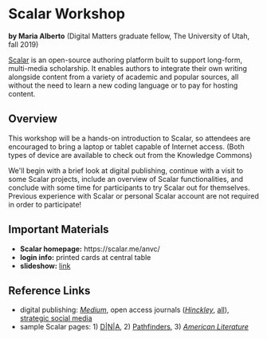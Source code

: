 <h1>Scalar Workshop</h1>
<p><b>by Maria Alberto</b> (Digital Matters graduate fellow, The University of Utah, fall 2019)</p>
<p> <a href="https://scalar.me/anvc/"> Scalar</a> is an open-source authoring platform built to support long-form, multi-media scholarship. It enables authors to integrate their own writing alongside content from a variety of academic and popular sources, all without the need to learn a new coding language or to pay for hosting content.</p>

<h2>Overview</h2>
<p>This workshop will be a hands-on introduction to Scalar, so attendees are encouraged to bring a laptop or tablet capable of Internet access. (Both types of device are available to check out from the Knowledge Commons)</p>

<p>We'll begin with a brief look at digital publishing, continue with a visit to some Scalar projects, include an overview of Scalar functionalities, and conclude with some time for participants to try Scalar out for themselves. Previous experience with Scalar or personal Scalar account are not required in order to participate!</p> 
  
<h2>Important Materials</h2>
<p><ul>
  <li><b>Scalar homepage:</b> https://scalar.me/anvc/</li>
  <li><b>login info:</b> printed cards at central table</li>
  <li><b>slideshow:</b> <a href="https://docs.google.com/presentation/d/1CrsI9b5sQMcMSF36FxPGeu8orc_9qM21J_rToa59WdA/edit#slide=id.g35f391192_00</li>
    </ul></p>">link</a></ul>

<h2>Reference Links</h2>
<p><ul>
  <li>digital publishing: <a href="https://medium.com/@cfiesler"><i>Medium</i></a>, open access journals (<a href="http://epubs.utah.edu/index.php/HJP"><i>Hinckley</i></a>, <a href="http://epubs.utah.edu/">all</a>), <a href="https://www.chronicle.com/blogs/profhacker/getting-started-on-academic-twitter-v2-0/63451">strategic social media</a></li>
  <li>sample Scalar pages: 1) <a href="http://dnaanthology.com/anvc/dna/communicating-the-intermedia-archive-the-theresa-hak-kyung-cha-collection">D|N|A</a>, 2) <a href="http://scalar.usc.edu/works/pathfinders/index">Pathfinders</a>, 3) <a href="https://scalar.me/anvc/showcase/new-media-and-american-literature/"><i>American Literature</i></a></li>
   </u></p>
 
